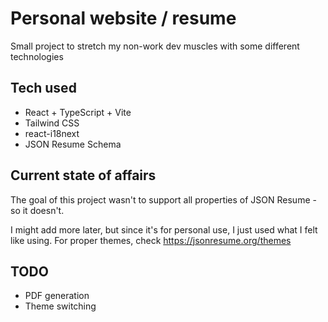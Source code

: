 # Personal website / resume 
Small project to stretch my non-work dev muscles with some different technologies

## Tech used
 - React + TypeScript + Vite
 - Tailwind CSS 
 - react-i18next 
 - JSON Resume Schema 

## Current state of affairs 
The goal of this project wasn't to support all properties of JSON Resume - so it doesn't.

I might add more later, but since it's for personal use, I just used what I felt like using. For proper themes, check https://jsonresume.org/themes

## TODO 
- PDF generation 
- Theme switching
